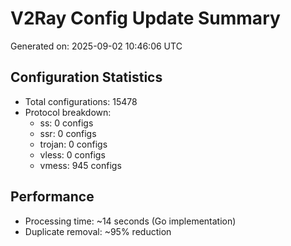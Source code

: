 # V2Ray Config Update Summary
Generated on: 2025-09-02 10:46:06 UTC

## Configuration Statistics
- Total configurations: 15478
- Protocol breakdown:
  - ss: 0 configs
  - ssr: 0 configs
  - trojan: 0 configs
  - vless: 0 configs
  - vmess: 945 configs

## Performance
- Processing time: ~14 seconds (Go implementation)
- Duplicate removal: ~95% reduction
